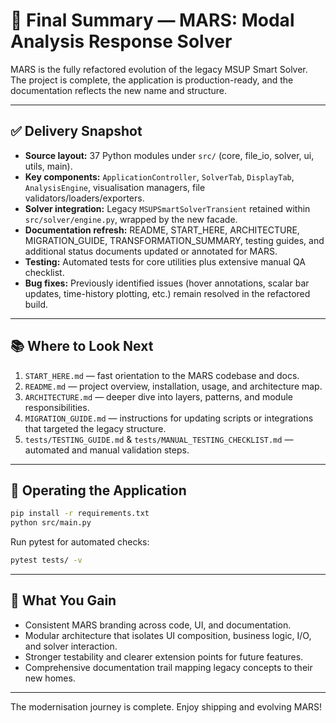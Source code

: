 # 🎉 Final Summary — MARS: Modal Analysis Response Solver

MARS is the fully refactored evolution of the legacy MSUP Smart Solver. The project is complete, the application is production-ready, and the documentation reflects the new name and structure.

---

## ✅ Delivery Snapshot

- **Source layout:** 37 Python modules under `src/` (core, file_io, solver, ui, utils, main).
- **Key components:** `ApplicationController`, `SolverTab`, `DisplayTab`, `AnalysisEngine`, visualisation managers, file validators/loaders/exporters.
- **Solver integration:** Legacy `MSUPSmartSolverTransient` retained within `src/solver/engine.py`, wrapped by the new facade.
- **Documentation refresh:** README, START_HERE, ARCHITECTURE, MIGRATION_GUIDE, TRANSFORMATION_SUMMARY, testing guides, and additional status documents updated or annotated for MARS.
- **Testing:** Automated tests for core utilities plus extensive manual QA checklist.
- **Bug fixes:** Previously identified issues (hover annotations, scalar bar updates, time-history plotting, etc.) remain resolved in the refactored build.

---

## 📚 Where to Look Next

1. `START_HERE.md` — fast orientation to the MARS codebase and docs.
2. `README.md` — project overview, installation, usage, and architecture map.
3. `ARCHITECTURE.md` — deeper dive into layers, patterns, and module responsibilities.
4. `MIGRATION_GUIDE.md` — instructions for updating scripts or integrations that targeted the legacy structure.
5. `tests/TESTING_GUIDE.md` & `tests/MANUAL_TESTING_CHECKLIST.md` — automated and manual validation steps.

---

## 🚀 Operating the Application

```bash
pip install -r requirements.txt
python src/main.py
```

Run pytest for automated checks:

```bash
pytest tests/ -v
```

---

## 🎯 What You Gain

- Consistent MARS branding across code, UI, and documentation.
- Modular architecture that isolates UI composition, business logic, I/O, and solver interaction.
- Stronger testability and clearer extension points for future features.
- Comprehensive documentation trail mapping legacy concepts to their new homes.

---

The modernisation journey is complete. Enjoy shipping and evolving MARS!

